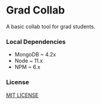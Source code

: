 # Grad Collab

A basic collab tool for grad students.

### Local Dependencies

- MongoDB ~ 4.2x
- Node ~ 11.x
- NPM ~ 6.x

### License

[MIT LICENSE](/LICENSE)
